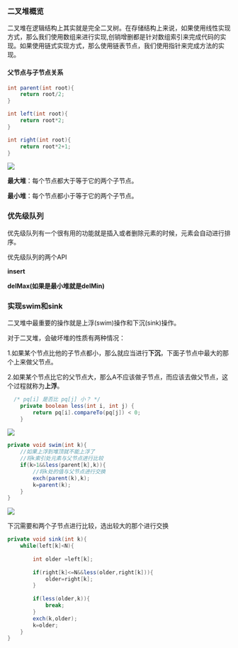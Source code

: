 ### 二叉堆概览

二叉堆在逻辑结构上其实就是完全二叉树。在存储结构上来说，如果使用线性实现方式，那么我们使用数组来进行实现,创销增删都是针对数组索引来完成代码的实现。如果使用链式实现方式，那么使用链表节点，我们使用指针来完成方法的实现。

#### 父节点与子节点关系

```java
int parent(int root){
	return root/2;
}

int left(int root){
	return root*2;
}

int right(int root){
	return root*2+1;
}
```

![](https://gitee.com/aryangzhu/picture/raw/master/%E4%BA%8C%E5%8F%89%E6%A0%91%E6%95%B0%E7%BB%84%E5%AE%9E%E7%8E%B0.png)

**最大堆**：每个节点都大于等于它的两个子节点。

**最小堆**：每个节点都小于等于它的两个子节点。

### 优先级队列

优先级队列有一个很有用的功能就是插入或者删除元素的时候，元素会自动进行排序。

优先级队列的两个API

**insert**

**delMax(如果是最小堆就是delMin)**

### 实现swim和sink

二叉堆中最重要的操作就是上浮(swim)操作和下沉(sink)操作。

对于二叉堆，会破坏堆的性质有两种情况：

1.如果某个节点比他的子节点都小，那么就应当进行**下沉**，下面子节点中最大的那个上来做父节点。

2.如果某个节点比它的父节点大，那么A不应该做子节点，而应该去做父节点，这个过程就称为**上浮**。

```java
  /* pq[i] 是否比 pq[j] 小？ */
    private boolean less(int i, int j) {
        return pq[i].compareTo(pq[j]) < 0;
    }
```

![](https://gitee.com/aryangzhu/picture/raw/master/swim.gif)

```java
private void swim(int k){
    //如果上浮到堆顶就不能上浮了
    //将k索引处元素与父节点进行比较
	if(k>1&&less(parent[k],k)){
        //将k处的值与父节点进行交换
        exch(parent(k),k);
        k=parent(k);
    }
}
```

![](https://gitee.com/aryangzhu/picture/raw/master/sink.gif)

下沉需要和两个子节点进行比较，选出较大的那个进行交换

```java
private void sink(int k){
    while(left[k]<N){
        
        int older =left[k];
        
        if(right[k]<=N&&less(older,right[k])){
            older=right[k];
        }
        
        if(less(older,k)){
            break;
        }
        exch(k,older);
        k=older;
    }
}
```

